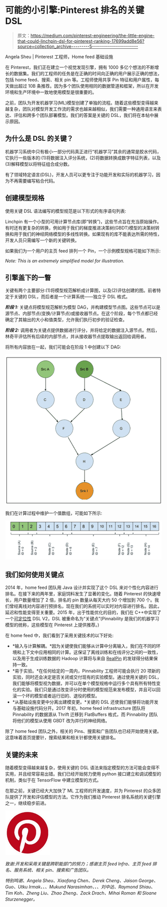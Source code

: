 # 可能的小引擎:Pinterest 排名的关键 DSL

> 原文：<https://medium.com/pinterest-engineering/the-little-engine-that-could-linchpin-dsl-for-pinterest-ranking-17699add8e56?source=collection_archive---------5----------------------->

Angela Sheu | Pinterest 工程师，Home feed 基础设施

在 Pinterest，我们正在建立一个视觉发现引擎，拥有 1000 多亿个想法的不断增长的数据集。我们的工程师的任务是在正确的时间向正确的用户展示正确的想法，包括 home feed、搜索、相关 pin 等。工程师使用共享 Pin 特征和用户属性，每天做出超过 10B 条推荐。因为多个团队使用相同的数据管道和框架，所以在开发环境和生产环境中一致地使用模型是很重要的。

之前，团队为开发机器学习(ML)模型创建了单独的流程。随着这些模型变得越来越复杂，团队对模型开发工作流的需求也越来越相似，我们需要一种通用语言来表达、评估和跨多个团队部署模型。我们的答案是关键的 DSL，我们将在本帖中展示原因。

## **为什么是 DSL 的关键？**

机器学习系统中只有极小一部分代码真正进行“机器学习”其余的通常是胶水代码，它执行一些版本的:(1)将数据注入评分系统，(2)将数据转换成数字特征列表，以及(3)解释模型以将特征组合成分数。

有了领域特定语言(DSL)，开发人员可以更专注于功能开发和实际的机器学习，因为不再需要编写粘合代码。

## **创建模型规格**

使用关键 DSL 语法编写的模型规范是以下形式的有序语句列表:

Linchpin 有一个小型的可用计算节点库(即“转换”)，这些节点旨在充当原始操作。有时还有更复杂的转换，例如用于我们的梯度推进决策树(GBDT)模型的决策树转换和用于我们的神经网络模型的多线性转换。如果现有的库不能表达所需的特性，开发人员只需编写一个新的关键转换。

如果我们为一个用户的主页 feed 排列一个 Pin，一个示例模型规格可能如下所示:

*Note: This is an extremely simplified model for illustration.*

## **引擎盖下的一瞥**

关键有两个主要部分:(1)将模型规范解析成计算图，以及(2)评估创建的图。前者特定于关键的 DSL，而后者是一个计算系统——独立于 DSL 格式。

***阶段 1:*** 关键点将模型规范解析为模型 DAG，并构建模型节点图。这些节点可以是源节点、内部节点(变换/计算节点)或接收器节点。在这个阶段，每个节点都已经确定了其输出的大小和值类型，允许我们执行初步的验证检查。

***阶段 2:*** 调用者为关键点提供数据进行评分，并将给定的数据注入源节点。然后，林奇平评估所有后续的内部节点，并从接收器节点提取输出返回给调用者。

将所有内容放在一起，我们可能会在阶段 1 中创建以下 DAG:

![](img/297496198c115955d003c6eb77e47cec.png)

我们在计算过程中维护一个值数组，可能如下所示:

![](img/907d45957cafc6dc9cb98507fb2c84ce.png)

## **我们如何使用关键点**

2014 年，home feed 团队用 Java 设计并实现了这个 DSL 来对个性化内容进行排名。在接下来的两年里，家庭饲料发生了显著的变化。随着 Pinterest 的快速增长，用户数量增加了 2 倍，排名的 pin 数量从每天大约 50 个增加到 700 个。我们曾经离线对内容进行预排名，现在我们的系统可以实时对内容进行排名。因此，延迟和性能变得至关重要。2015 年，出于性能优化的目的，我们在 C++中实现了一个[可定位性](/@Pinterest_Engineering/pinnability-machine-learning-in-the-home-feed-64be2074bf60) DSL V2，DSL 被重命名为“关键点”(Pinnability 是我们的机器学习模型的统称，这些模型在 Pinterest 上提供推荐。)

在 home feed 中，我们看到了采用关键技术的以下好处:

*   *输入与计算解耦。*因为关键使我们能够从计算中分离输入，我们在不同的环境和上下文中应用相同的计算。这保证了离线训练和在线评分之间的一致性，以及用于生成训练数据的 Hadoop 计算将与来自 [RealPin](/@Pinterest_Engineering/open-sourcing-rocksplicator-a-real-time-rocksdb-data-replicator-558cd3847a9d) 的发球得分结果保持一致。
*   *易于实验。*在任何给定的一周内，Pinnability 工程师可能会执行 20 项新的实验，同时还会决定是否关闭或交付现有的实验模型。通过使用关键的 DSL，我们能够将模型视为数据，并可以在单个模型规格中运行多个具有所有特性变化的实验。我们只是通过改变评分时使用的模型规范来发布模型，并且可以回滚一个坏的模型或者运行旧的、退役的模型。
*   *从基础设施变更中分离出建模变更。*关键的 DSL 还使我们能够将功能开发与基础设施代码分开。2017 年初，home feed infrastructure 团队将 Pinnability 的数据源从 Thrift 迁移到 FlatBuffers 格式，而 Pinnability 团队将他们的模型从使用 GBDT 改为并行的神经网络。

除了 home feed 团队之外，相关的 Pins、搜索和广告团队也已经开始使用关键。这意味着首页提要针，搜索结果和相关针都使用关键排名。

## 关键的未来

随着模型变得越来越复杂，使用关键的 DSL 语法来指定模型的方法可能会变得不实用，并且经常容易出错。我们已经开始努力使用 python 接口建立和调试模型的机制，类似于在 TensorFlow 中建立模型的方式。

在那之前，关键已经大大加快了 ML 工程师的开发速度，并为 Pinterest 的众多团队提供了开发和评估模型的方法。它作为我们推动 Pinterest 排名系统的关键引擎之一，继续稳步前进。

![](img/c2e708437034ef3a06c845ca00e483ca.png)

*致谢:开发和采用关键是跨职能部门的努力；感谢主页 feed Infra、主页 feed 排名、服务系统、相关 pin、搜索和广告团队。*

*特别鸣谢、Angela Sheu、Xiaofang Chen、Derek Cheng、Jaison George、Guo、Utku Irmak、、、Mukund Narasimhan、、、刘中达、Raymond Shiau、Tim Koh、Zheng Liu、Zhao Zheng、Zack Drach、Mihai Roman 和 Sloane Sturzenegger。*